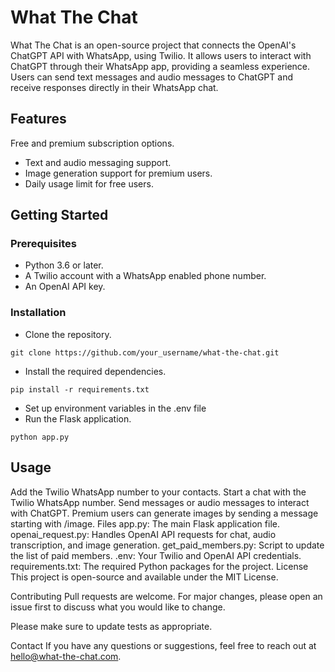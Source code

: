 # What The Chat

What The Chat is an open-source project that connects the OpenAI's ChatGPT API with WhatsApp, using Twilio. It allows users to interact with ChatGPT through their WhatsApp app, providing a seamless experience. Users can send text messages and audio messages to ChatGPT and receive responses directly in their WhatsApp chat.

## Features

Free and premium subscription options.
- Text and audio messaging support.
- Image generation support for premium users.
- Daily usage limit for free users.

## Getting Started

### Prerequisites

- Python 3.6 or later.
- A Twilio account with a WhatsApp enabled phone number.
- An OpenAI API key.

### Installation

- Clone the repository.

<pre><code>git clone https://github.com/your_username/what-the-chat.git</code></pre>

- Install the required dependencies.

<pre><code>pip install -r requirements.txt</code></pre>

- Set up environment variables in the .env file
- Run the Flask application.

<pre><code>python app.py</code></pre>

## Usage

Add the Twilio WhatsApp number to your contacts.
Start a chat with the Twilio WhatsApp number.
Send messages or audio messages to interact with ChatGPT.
Premium users can generate images by sending a message starting with /image.
Files
app.py: The main Flask application file.
openai_request.py: Handles OpenAI API requests for chat, audio transcription, and image generation.
get_paid_members.py: Script to update the list of paid members.
.env: Your Twilio and OpenAI API credentials.
requirements.txt: The required Python packages for the project.
License
This project is open-source and available under the MIT License.

Contributing
Pull requests are welcome. For major changes, please open an issue first to discuss what you would like to change.

Please make sure to update tests as appropriate.

Contact
If you have any questions or suggestions, feel free to reach out at hello@what-the-chat.com.
